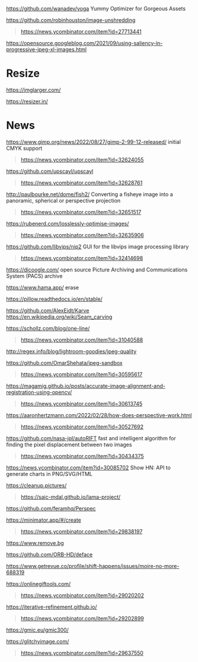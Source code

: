 https://github.com/wanadev/yoga Yummy Optimizer for Gorgeous Assets

https://github.com/robinhouston/image-unshredding
> https://news.ycombinator.com/item?id=27713441

https://opensource.googleblog.com/2021/09/using-saliency-in-progressive-jpeg-xl-images.html

# Resize
https://imglarger.com/

https://resizer.in/

# News
https://www.gimp.org/news/2022/08/27/gimp-2-99-12-released/ initial CMYK support
> https://news.ycombinator.com/item?id=32624055

https://github.com/upscayl/upscayl
> https://news.ycombinator.com/item?id=32628761

http://paulbourke.net/dome/fish2/ Converting a fisheye image into a panoramic, spherical or perspective projection
> https://news.ycombinator.com/item?id=32651517

https://rubenerd.com/losslessly-optimise-images/
> https://news.ycombinator.com/item?id=32635906

https://github.com/libvips/nip2 GUI for the libvips image processing library
> https://news.ycombinator.com/item?id=32414698

https://dicoogle.com/ open source Picture Archiving and Communications System (PACS) archive

https://www.hama.app/ erase

https://pillow.readthedocs.io/en/stable/

https://github.com/AlexEidt/Karve https://en.wikipedia.org/wiki/Seam_carving

https://schollz.com/blog/one-line/
> https://news.ycombinator.com/item?id=31040588

http://regex.info/blog/lightroom-goodies/jpeg-quality

https://github.com/OmarShehata/jpeg-sandbox
> https://news.ycombinator.com/item?id=30595617

https://magamig.github.io/posts/accurate-image-alignment-and-registration-using-opencv/
> https://news.ycombinator.com/item?id=30613745

https://aaronhertzmann.com/2022/02/28/how-does-perspective-work.html
> https://news.ycombinator.com/item?id=30527692

https://github.com/nasa-jpl/autoRIFT fast and intelligent algorithm for finding the pixel displacement between two images
> https://news.ycombinator.com/item?id=30434375

https://news.ycombinator.com/item?id=30085702 Show HN: API to generate charts in PNG/SVG/HTML

https://cleanup.pictures/
> https://saic-mdal.github.io/lama-project/

https://github.com/feramhq/Perspec

https://minimator.app/#/create
> https://news.ycombinator.com/item?id=29838197

https://www.remove.bg

https://github.com/ORB-HD/deface

https://www.getrevue.co/profile/shift-happens/issues/moire-no-more-688319

https://onlinegiftools.com/
> https://news.ycombinator.com/item?id=29020202

https://iterative-refinement.github.io/
> https://news.ycombinator.com/item?id=29202899

https://gmic.eu/gmic300/

https://glitchyimage.com/
> https://news.ycombinator.com/item?id=29637550

